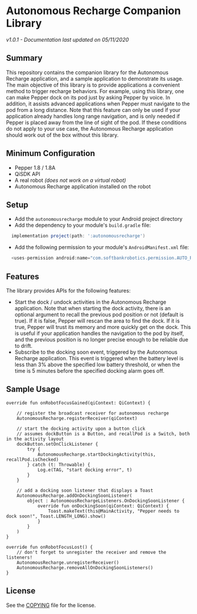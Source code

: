# Autonomous Recharge Companion Library

*v1.0.1 - Documentation last updated on 05/11/2020*

## Summary
This repository contains the companion library for the Autonomous Recharge application, and a sample application to demonstrate its usage.
The main objective of this library is to provide applications a convenient method to trigger recharge behaviors.
For example, using this library, one can make Pepper dock on its pod just by asking Pepper by voice.
In addition, it assists advanced applications when Pepper must navigate to the pod from a long distance. Note that this feature can only be used if your application already handles long range navigation, and is only needed if Pepper is placed away from the line of sight of the pod.
If these conditions do not apply to your use case, the Autonomous Recharge application should work out of the box without this library.

## Minimum Configuration
* Pepper 1.8 / 1.8A
* QiSDK API
* A real robot *(does not work on a virtual robot)*
* Autonomous Recharge application installed on the robot

## Setup
* Add the `autonomousrecharge` module to your Android project directory
* Add the dependency to your module's `build.gradle` file:
``` groovy
  implementation project(path: ':autonomousrecharge')
```
* Add the following permission to your module's `AndroidManifest.xml` file:
``` groovy
  <uses-permission android:name="com.softbankrobotics.permission.AUTO_RECHARGE" />
```

## Features
The library provides APIs for the following features:
- Start the dock / undock activities in the Autonomous Recharge application. Note that when starting the dock activity, there is an optional argument to recall the previous pod position or not (default is true). If it is false, Pepper will rescan the area to find the dock. If it is true, Pepper will trust its memory and more quickly get on the dock. This is useful if your application handles the navigation to the pod by itself, and the previous position is no longer precise enough to be reliable due to drift.
- Subscribe to the docking soon event, triggered by the Autonomous Recharge application. This event is triggered when the battery level is less than 3% above the specified low battery threshold, or when the time is 5 minutes before the specified docking alarm goes off.

## Sample Usage
```
override fun onRobotFocusGained(qiContext: QiContext) {

    // register the broadcast receiver for autonomous recharge
    AutonomousRecharge.registerReceiver(qiContext)

    // start the docking activity upon a button click
    // assumes dockButton is a Button, and recallPod is a Switch, both in the activity layout
    dockButton.setOnClickListener {
        try {
            AutonomousRecharge.startDockingActivity(this, recallPod.isChecked)
        } catch (t: Throwable) {
            Log.e(TAG, "start docking error", t)
        }
    }
    
    // add a docking soon listener that displays a Toast
    AutonomousRecharge.addOnDockingSoonListener(
        object : AutonomousRechargeListeners.OnDockingSoonListener {
            override fun onDockingSoon(qiContext: QiContext) {
                Toast.makeText(this@MainActivity, "Pepper needs to dock soon!", Toast.LENGTH_LONG).show()
            }
        }
    )
}

override fun onRobotFocusLost() {
    // don't forget to unregister the receiver and remove the listeners!
    AutonomousRecharge.unregisterReceiver()
    AutonomousRecharge.removeAllOnDockingSoonListeners()
}
```

## License
See the [COPYING](COPYING.md) file for the license.